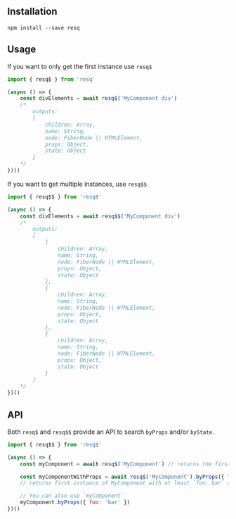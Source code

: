 ## Installation

```shell
npm install --save resq
```

## Usage

If you want to only get the first instance use `resq$`

```javascript
import { resq$ } from 'resq'

(async () => {
    const divElements = await resq$('MyComponent div')
    /*
        outputs:
        {
            children: Array,
            name: String,
            node: FiberNode || HTMLElement,
            props: Object,
            state: Object
        }
    */
})()

```

If you want to get multiple instances, use `resq$$`


```javascript
import { resq$$ } from 'resq$'

(async () => {
    const divElements = await resq$$('MyComponent div')
    /*
        outputs:
        [
            {
                children: Array,
                name: String,
                node: FiberNode || HTMLElement,
                props: Object,
                state: Object
            },
            {
                children: Array,
                name: String,
                node: FiberNode || HTMLElement,
                props: Object,
                state: Object
            },
            {
                children: Array,
                name: String,
                node: FiberNode || HTMLElement,
                props: Object,
                state: Object
            }
        ]
    */
})()

```

## API

Both `resq$` and `resq$$` provide an API to search `byProps` and/or `byState`.

```javascript
import { resq$$ } from 'resq$'

(async () => {
    const myComponent = await resq$('MyComponent') // returns the first instance of <MyComponent />

    const myComponentWithProps = await resq$('MyComponent').byProps({ foo: 'bar' })
    // returns first instance of MyComponent with at least `foo: bar` as props

    // You can also use `myComponent`
    myComponent.byProps({ foo: 'bar' })
})()
```
